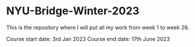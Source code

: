 # NYU-Bridge-Winter-2023

This is the repository where I will put all my work from week 1 to week 26.

Course start date: 3rd Jan 2023
Course end date: 17th June 2023

